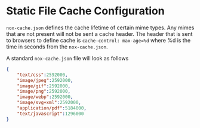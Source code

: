# Static File Cache Configuration
`nox-cache.json` defines the cache lifetime of certain mime types. Any mimes that are not present will not be sent a cache header. The header that is sent to browsers to define cache is `cache-control: max-age=%d` where %d is the time in seconds from the `nox-cache.json`.

A standard `nox-cache.json` file will look as follows

```json
{
    "text/css":2592000,
    "image/jpeg":2592000,
    "image/gif":2592000,
    "image/png":2592000,
    "image/webp":2592000,
    "image/svg+xml":2592000,
    "application/pdf":5184000,
    "text/javascript":1296000
}
```
